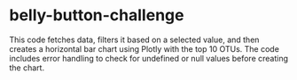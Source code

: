 # belly-button-challenge
This code fetches data, filters it based on a selected value, and then creates a horizontal bar chart using Plotly with the top 10 OTUs. The code includes error handling to check for undefined or null values before creating the chart.




